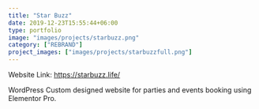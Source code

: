 ```yaml
---
title: "Star Buzz"
date: 2019-12-23T15:55:44+06:00
type: portfolio
image: "images/projects/starbuzz.png"
category: ["REBRAND"]
project_images: ["images/projects/starbuzzfull.png"]
---
```


Website Link: https://starbuzz.life/

WordPress Custom designed website for parties and events booking using Elementor Pro.